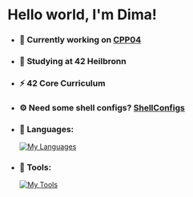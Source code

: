 # Hello world, I'm Dima!
- ### 🔭 Currently working on [CPP04](https://github.com/oliferovych/CPP-CPP04)
- ### 🌱 Studying at 42 Heilbronn
- ### ⚡ 42 Core Curriculum
- ### ⚙️ Need some shell configs? [ShellConfigs](https://github.com/oliferovych/ShellConfigs)
- ### 📜 Languages:
  
     [![My Languages](https://skillicons.dev/icons?i=c,cpp,cs,bash)](https://skillicons.dev)

- ### 🔧 Tools:
    
     [![My Tools](https://skillicons.dev/icons?i=vscode,git,docker,github,notion)](https://skillicons.dev)
